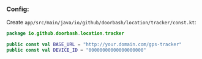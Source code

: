 ### Config:
Create `app/src/main/java/io/github/doorbash/location/tracker/const.kt`:
```kotlin
package io.github.doorbash.location.tracker

public const val BASE_URL = "http://your.domain.com/gps-tracker"
public const val DEVICE_ID = "00000000000000000000"
```
